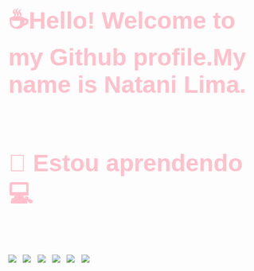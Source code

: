 <body>
       <font face=" Arial" size="7" color="pink">
      <b>☕Hello! Welcome to my Github profile.My name is Natani<b></b> Lima.<b><br>






<br>🌱 Estou aprendendo 💻<br>

<img src="https://img.shields.io/badge/HTML-239120?style=for-the-badge&logo=html5&logoColor=white">

<img src="https://img.shields.io/badge/Python-3776AB?style=for-the-badge&logo=python&logoColor=white">

<img src="https://img.shields.io/badge/CSS-239120?&style=for-the-badge&logo=css3&logoColor=white" >

<img src="https://img.shields.io/badge/SQL-239120?&style=for-the-badge&logo=css3&logoColor=white" >

<img src= "https://img.shields.io/badge/Java-ED8B00?style=for-the-badge&logo=java&logoColor=white">
            
             
<img src="https://github-readme-stats.vercel.app/api?username=nlimaaah&show_icons=true&theme=cobalt&include_all_commits=true&count_private=true">



   

